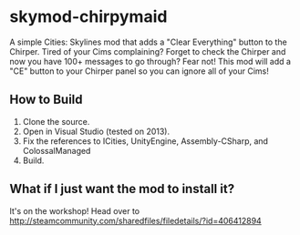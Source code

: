 # skymod-chirpymaid

A simple Cities: Skylines mod that adds a "Clear Everything" button to the Chirper. Tired of your Cims complaining? Forget to check the Chirper and now you have 100+ messages to go through? Fear not! This mod will add a "CE" button to your Chirper panel so you can ignore all of your Cims!

## How to Build

1. Clone the source.
2. Open in Visual Studio (tested on 2013).
3. Fix the references to ICities, UnityEngine, Assembly-CSharp, and ColossalManaged
4. Build.

## What if I just want the mod to install it?

It's on the workshop! Head over to http://steamcommunity.com/sharedfiles/filedetails/?id=406412894